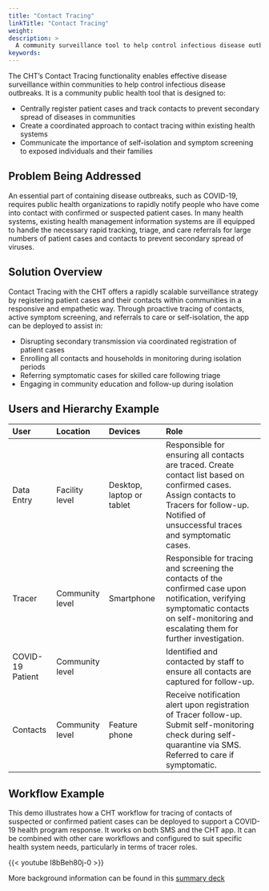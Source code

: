 ```yaml
---
title: "Contact Tracing"
linkTitle: "Contact Tracing"
weight: 
description: >
  A community surveillance tool to help control infectious disease outbreaks and mitigate secondary disease transmission
keywords:  
---
```


The CHT’s Contact Tracing functionality enables effective disease surveillance within communities to help control infectious disease outbreaks. It is a community public health tool that is designed to: 

* Centrally register patient cases and track contacts to prevent secondary spread of diseases in communities
* Create a coordinated approach to contact tracing within existing health systems
* Communicate the importance of self-isolation and symptom screening to exposed individuals and their families

## Problem Being Addressed

An essential part of containing disease outbreaks, such as COVID-19, requires public health organizations to rapidly notify people who have come into contact with confirmed or suspected patient cases. In many health systems, existing health management information systems are ill equipped to handle the necessary rapid tracking, triage, and care referrals for large numbers of patient cases and contacts to prevent secondary spread of viruses.

## Solution Overview

Contact Tracing with the CHT offers a rapidly scalable surveillance strategy by registering patient cases and their contacts within communities in a responsive and empathetic way. Through proactive tracing of contacts, active symptom screening, and referrals to care or self-isolation, the app can be deployed to assist in: 

* Disrupting secondary transmission via coordinated registration of patient cases
* Enrolling all contacts and households in monitoring during isolation periods
* Referring symptomatic cases for skilled care following triage
* Engaging in community education and follow-up during isolation

## Users and Hierarchy Example

| User                  | Location             | Devices                             | Role                                                                                                                                                                                                                                              |
| :-------------------- | :------------------- | :---------------------------------- | :------------------------------------------------------------------------------------------------- |
| Data Entry  | Facility level       | Desktop, laptop or tablet           | Responsible for ensuring all contacts are traced. Create contact list based on confirmed cases. Assign contacts to Tracers for follow-up. Notified of unsuccessful traces and symptomatic cases. |
| Tracer                | Community level      | Smartphone                          | Responsible for tracing and screening the contacts of the confirmed case upon notification, verifying symptomatic contacts on self-monitoring and escalating them for further investigation. |
| COVID-19 Patient         | Community level      |                                     | Identified and contacted by staff to ensure all contacts are captured for follow-up. |
| Contacts               | Community level      | Feature phone                       | Receive notification alert upon registration of Tracer follow-up. Submit self-monitoring check during self-quarantine via SMS. Referred to care if symptomatic.  |


## Workflow Example

This demo illustrates how a CHT workflow for tracing of contacts of suspected or confirmed patient cases can be deployed to support a COVID-19 health program response. It works on both SMS and the CHT app. It can be combined with other care workflows and configured to suit specific health system needs, particularly in terms of tracer roles. 

{{< youtube I8bBeh80j-0 >}} <br>

More background information can be found in this [summary deck](https://docs.google.com/presentation/d/1gG2CqndW5pWp6Lx_3t6haiqqO-wFY7_JJ4r246YbVEw)

